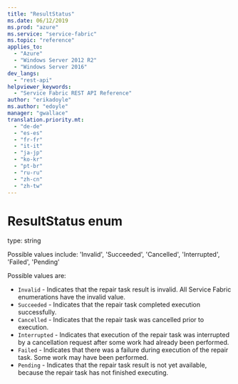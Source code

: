 ```yaml
---
title: "ResultStatus"
ms.date: 06/12/2019
ms.prod: "azure"
ms.service: "service-fabric"
ms.topic: "reference"
applies_to: 
  - "Azure"
  - "Windows Server 2012 R2"
  - "Windows Server 2016"
dev_langs: 
  - "rest-api"
helpviewer_keywords: 
  - "Service Fabric REST API Reference"
author: "erikadoyle"
ms.author: "edoyle"
manager: "gwallace"
translation.priority.mt: 
  - "de-de"
  - "es-es"
  - "fr-fr"
  - "it-it"
  - "ja-jp"
  - "ko-kr"
  - "pt-br"
  - "ru-ru"
  - "zh-cn"
  - "zh-tw"
---
```

# ResultStatus enum

type: string

Possible values include: 'Invalid', 'Succeeded', 'Cancelled', 'Interrupted', 'Failed', 'Pending'

Possible values are: 

  - `Invalid` - Indicates that the repair task result is invalid. All Service Fabric enumerations have the invalid value.
  - `Succeeded` - Indicates that the repair task completed execution successfully.
  - `Cancelled` - Indicates that the repair task was cancelled prior to execution.
  - `Interrupted` - Indicates that execution of the repair task was interrupted by a cancellation request after some work had already been performed.
  - `Failed` - Indicates that there was a failure during execution of the repair task. Some work may have been performed.
  - `Pending` - Indicates that the repair task result is not yet available, because the repair task has not finished executing.

